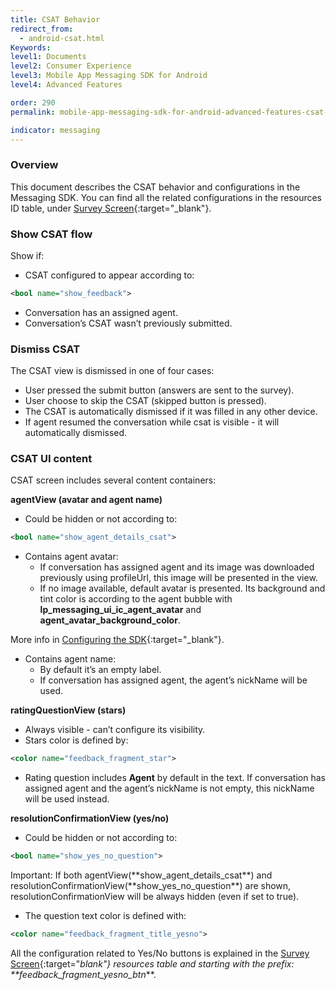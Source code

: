 ```yaml
---
title: CSAT Behavior
redirect_from:
  - android-csat.html
Keywords:
level1: Documents
level2: Consumer Experience
level3: Mobile App Messaging SDK for Android
level4: Advanced Features

order: 290
permalink: mobile-app-messaging-sdk-for-android-advanced-features-csat-behavior.html

indicator: messaging
---
```


### Overview

This document describes the CSAT behavior and configurations in the Messaging SDK. You can find all the related configurations in the resources ID table, under [Survey Screen](android-attributes.html){:target="_blank"}.

### Show CSAT flow

Show if:

- CSAT configured to appear according to:

```xml
<bool name="show_feedback">
```

- Conversation has an assigned agent.
- Conversation’s CSAT wasn’t previously submitted.

### Dismiss CSAT

The CSAT view is dismissed in one of four cases:

- User pressed the submit button (answers are sent to the survey).
- User choose to skip the CSAT (skipped button is pressed).
- The CSAT is automatically dismissed if it was filled in any other device.
- If agent resumed the conversation while csat is visible - it will automatically dismissed.

### CSAT UI content

CSAT screen includes several content containers:

**agentView (avatar and agent name)**

- Could be hidden or not according to:

```xml
<bool name="show_agent_details_csat">
```

- Contains agent avatar:
  - If conversation has assigned agent and its image was downloaded previously using profileUrl, this image will be presented in the view.
  - If no image available, default avatar is presented. Its background and tint color is according to the agent bubble with **lp_messaging_ui_ic_agent_avatar** and **agent_avatar_background_color**.

More info in [Configuring the SDK](/android-configuring-sdk.html){:target="_blank"}.

- Contains agent name:
  - By default it’s an empty label.
  - If conversation has assigned agent, the agent’s nickName will be used.

**ratingQuestionView (stars)**

- Always visible - can’t configure its visibility.
- Stars color is defined by:

```xml
<color name="feedback_fragment_star">
```
- Rating question includes **Agent** by default in the text. If conversation has assigned agent and the agent’s nickName is not empty, this nickName will be used instead.

**resolutionConfirmationView (yes/no)**

- Could be hidden or not according to:

```xml
<bool name="show_yes_no_question">
```

<div class="important">Important:
If both agentView(**show_agent_details_csat**) and resolutionConfirmationView(**show_yes_no_question**) are shown, resolutionConfirmationView will be always hidden (even if set to true).</div>

- The question text color is defined with:

```xml
<color name="feedback_fragment_title_yesno">
```

All the configuration related to Yes/No buttons is explained in the [Survey Screen](android-attributes.html){:target="_blank"} resources table and starting with the prefix: **feedback_fragment_yesno_btn_**.
